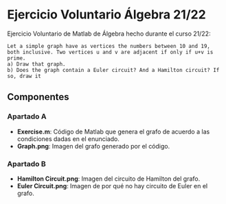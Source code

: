 # Ejercicio Voluntario Álgebra 21/22
Ejercicio Voluntario de Matlab de Álgebra hecho durante el curso 21/22:  

    Let a simple graph have as vertices the numbers between 10 and 19, both inclusive. Two vertices u and v are adjacent if only if u+v is prime.  
    a) Draw that graph.  
    b) Does the graph contain a Euler circuit? And a Hamilton circuit? If so, draw it


## Componentes
### Apartado A
- **Exercise.m**: Código de Matlab que genera el grafo de acuerdo a las condiciones dadas en el enunciado.
- **Graph.png**: Imagen del grafo generado por el código.
### Apartado B
- **Hamilton Circuit.png**: Imagen del circuito de Hamilton del grafo.
- **Euler Circuit.png**: Imagen de por qué no hay circuito de Euler en el grafo.